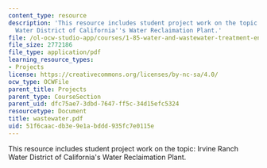 ```yaml
---
content_type: resource
description: 'This resource includes student project work on the topic: Irvine Ranch
  Water District of California''s Water Reclaimation Plant.'
file: /ol-ocw-studio-app/courses/1-85-water-and-wastewater-treatment-engineering-spring-2006/51f6caacdb3e9e1abddd935fc7e0115e_wastewater.pdf
file_size: 2772186
file_type: application/pdf
learning_resource_types:
- Projects
license: https://creativecommons.org/licenses/by-nc-sa/4.0/
ocw_type: OCWFile
parent_title: Projects
parent_type: CourseSection
parent_uid: dfc75ae7-3dbd-7647-ff5c-34d15efc5324
resourcetype: Document
title: wastewater.pdf
uid: 51f6caac-db3e-9e1a-bddd-935fc7e0115e
---
```

This resource includes student project work on the topic: Irvine Ranch Water District of California's Water Reclaimation Plant.